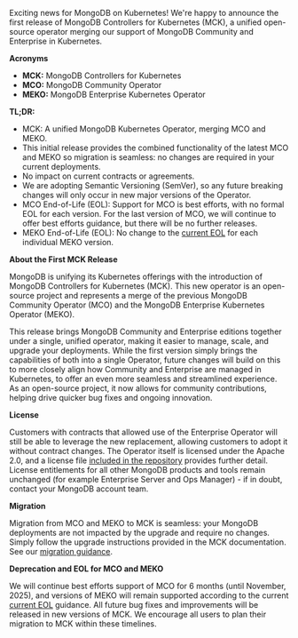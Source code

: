 Exciting news for MongoDB on Kubernetes\! We're happy to announce the first release of MongoDB Controllers for Kubernetes (MCK), a unified open-source operator merging our support of MongoDB Community and Enterprise in Kubernetes.

**Acronyms**

* **MCK:** MongoDB Controllers for Kubernetes
* **MCO:** MongoDB Community Operator
* **MEKO:** MongoDB Enterprise Kubernetes Operator

**TL;DR:**

* MCK: A unified MongoDB Kubernetes Operator, merging MCO and MEKO.
* This initial release provides the combined functionality of the latest MCO and MEKO so migration is seamless: no changes are required in your current deployments.
* No impact on current contracts or agreements.
* We are adopting Semantic Versioning (SemVer), so any future breaking changes will only occur in new major versions of the Operator.
* MCO End-of-Life (EOL): Support for MCO is best efforts, with no formal EOL for each version. For the last version of MCO, we will continue to offer best efforts guidance, but there will be no further releases.
* MEKO End-of-Life (EOL): No change to the [current EOL](https://www.mongodb.com/docs/kubernetes-operator/current/reference/support-lifecycle/) for each individual MEKO version.

**About the First MCK Release**

MongoDB is unifying its Kubernetes offerings with the introduction of MongoDB Controllers for Kubernetes (MCK). This new operator is an open-source project and represents a merge of the previous MongoDB Community Operator (MCO) and the MongoDB Enterprise Kubernetes Operator (MEKO).

This release brings MongoDB Community and Enterprise editions together under a single, unified operator, making it easier to manage, scale, and upgrade your deployments. While the first version simply brings the capabilities of both into a single Operator, future changes will build on this to more closely align how Community and Enterprise are managed in Kubernetes, to offer an even more seamless and streamlined experience. As an open-source project, it now allows for community contributions, helping drive quicker bug fixes and ongoing innovation.

**License**

Customers with contracts that allowed use of the Enterprise Operator will still be able to leverage the new replacement, allowing customers to adopt it without contract changes. The Operator itself is licensed under the Apache 2.0, and a license file [included in the repository](#) provides further detail. License entitlements for all other MongoDB products and tools remain unchanged (for example Enterprise Server and Ops Manager) \- if in doubt, contact your MongoDB account team.

**Migration**

Migration from MCO and MEKO to MCK is seamless: your MongoDB deployments are not impacted by the upgrade and require no changes. Simply follow the upgrade instructions provided in the MCK documentation. See our [migration guidance](https://www.mongodb.com/docs/kubernetes/current/tutorial/migrate-to-mck/).

**Deprecation and EOL for MCO and MEKO**

We will continue best efforts support of MCO for 6 months (until November, 2025), and versions of MEKO will remain supported according to the current [current EOL](https://www.mongodb.com/docs/kubernetes-operator/current/reference/support-lifecycle/) guidance. All future bug fixes and improvements will be released in new versions of MCK. We encourage all users to plan their migration to MCK within these timelines.
